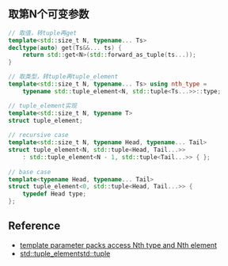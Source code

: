 ## 取第N个可变参数

```c++
// 取值，转tuple再get
template<std::size_t N, typename... Ts>
decltype(auto) get(Ts&&... ts) {
    return std::get<N>(std::forward_as_tuple(ts...));
}

// 取类型，转tuple再tuple_element
template<std::size_t N, typename... Ts> using nth_type =
    typename std::tuple_element<N, std::tuple<Ts...>>::type;

// tuple_element实现
template<std::size_t N, typename T>
struct tuple_element;
 
// recursive case
template<std::size_t N, typename Head, typename... Tail>
struct tuple_element<N, std::tuple<Head, Tail...>>
    : std::tuple_element<N - 1, std::tuple<Tail...>> { };
 
// base case
template<typename Head, typename... Tail>
struct tuple_element<0, std::tuple<Head, Tail...>> {
    typedef Head type;
};
```

## Reference

+ [template parameter packs access Nth type and Nth element](https://stackoverflow.com/questions/20162903/template-parameter-packs-access-nth-type-and-nth-element/29753388)
+ [std::tuple_element<std::tuple>](https://en.cppreference.com/w/cpp/utility/tuple/tuple_element)
